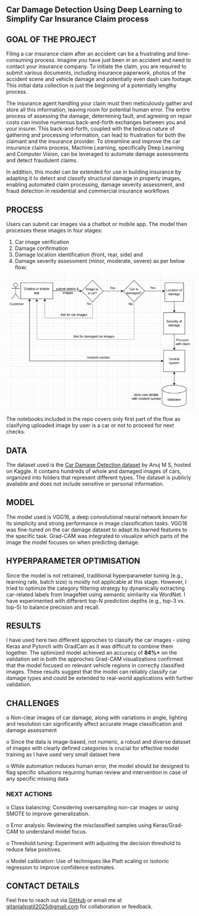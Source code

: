## Car Damage Detection Using Deep Learning to Simplify Car Insurance Claim process


## GOAL OF THE PROJECT  
Filing a car insurance claim after an accident can be a frustrating and time-consuming process. Imagine you have just been in an accident and need to contact your insurance company. To initiate the claim, you are required to submit various documents, including insurance paperwork, photos of the accident scene and vehicle damage and potentially even dash cam footage. This initial data collection is just the beginning of a potentially lengthy process.

The insurance agent handling your claim must then meticulously gather and store all this information, leaving room for potential human error. The entire process of assessing the damage, determining fault, and agreeing on repair costs can involve numerous back-and-forth exchanges between you and your insurer. 
This back-and-forth, coupled with the tedious nature of gathering and processing information, can lead to frustration for both the claimant and the insurance provider.
To streamline and improve the car insurance claims process, Machine Learning, specifically Deep Learning and Computer Vision, can be leveraged to automate damage assessments and detect fraudulent claims.

In addition, this model can be extended for use in building insurance by adapting it to detect and classify structural damage in property images, enabling automated claim processing, damage severity assessment, and fraud detection in residential and commercial insurance workflows


## PROCESS
Users can submit car images via a chatbot or mobile app. The model then processes these images in four stages: 
1) Car image verification 
2) Damage confirmation 
3) Damage location identification (front, rear, side) and 
4) Damage severity assessment (minor, moderate, severe) as per below flow:
   
![Alt text](workflow.jpg)

The notebooks included in the repo covers only first part of the flow as clasifying uploaded image by user is a car or not to proceed for next checks.


## DATA  
The dataset used is the [Car Damage Detection dataset](https://www.kaggle.com/datasets/anujms/car-damage-detection/data) by Anuj M S, hosted on Kaggle. It contains hundreds of whole and damaged images of cars, organized into folders that represent different types. 
The dataset is publicly available and does not include sensitive or personal information.


## MODEL  
The model used is VGG16, a deep convolutional neural network known for its simplicity and strong performance in image classification tasks. VGG16 was fine-tuned on the car damage dataset to adapt its learned features to the specific task. Grad-CAM was integrated to visualize which parts of the image the model focuses on when predicting damage.


## HYPERPARAMETER OPTIMISATION  
Since the model is not retrained, traditional hyperparameter tuning (e.g., learning rate, batch size) is mostly not applicable at this stage. 
However, I tried to optimize the category filtering strategy by dynamically extracting car-related labels from ImageNet using semantic similarity via WordNet. 
I have experimented with different top-N prediction depths (e.g., top-3 vs. top-5) to balance precision and recall.


## RESULTS  
I have used here two different approches to classify the car images - using Keras and Pytorch with GradCam as it was difficult to combine them together.
The optimized model achieved an accuracy of **84%+** on the validation set in both the approches 
Grad-CAM visualizations confirmed that the model focused on relevant vehicle regions in correctly classified images. These results suggest that the model can reliably classify car damage types and could be extended to real-world applications with further validation.


## CHALLENGES
o	Non-clear images of car damage, along with variations in angle, lighting and resolution can significantly affect accurate image classification and damage assessment

o	Since the data is image-based, not numeric, a robust and diverse dataset of images with clearly defined categories is crucial for effective model training as I have used very small dataset here

o	While automation reduces human error, the model should be designed to flag specific situations requiring human review and intervention in case of any specific missing data


### NEXT ACTIONS
o	Class balancing: Considering oversampling non-car images or using SMOTE to improve generalization.

o	Error analysis: Reviewing the misclassified samples using Keras/Grad-CAM to understand model focus.

o	Threshold tuning: Experiment with adjusting the decision threshold to reduce false positives.

o	Model calibration: Use of techniques like Platt scaling or isotonic regression to improve confidence estimates.

## CONTACT DETAILS

Feel free to reach out via [GitHub](https://github.com/gitpatil2025) or email me at gitanjalipatil2025@gmail.com for collaboration or feedback.
